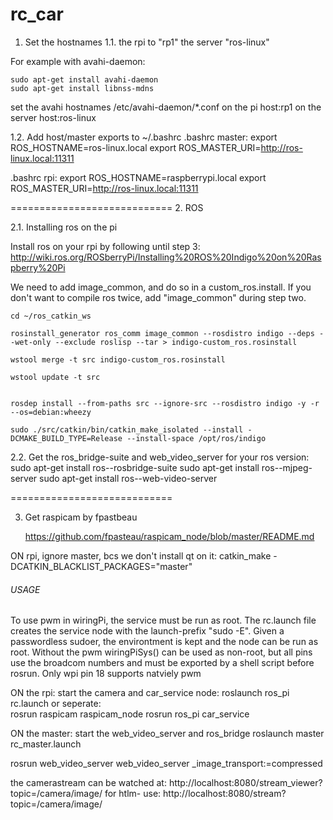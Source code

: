 rc_car
======

1. Set the hostnames
1.1. 
the rpi to "rp1"
the server "ros-linux"

For example with avahi-daemon: 

	sudo apt-get install avahi-daemon
	sudo apt-get install libnss-mdns 
	
set the avahi hostnames /etc/avahi-daemon/*.conf 
on the pi
	host:rp1
on the server
	host:ros-linux

1.2. Add host/master exports to ~/.bashrc
.bashrc master:
	export ROS_HOSTNAME=ros-linux.local
	export ROS_MASTER_URI=http://ros-linux.local:11311

.bashrc rpi:
	export ROS_HOSTNAME=raspberrypi.local
	export ROS_MASTER_URI=http://ros-linux.local:11311

============================
2. ROS

2.1. Installing ros on the pi

Install ros on your rpi by following until step 3: 
		http://wiki.ros.org/ROSberryPi/Installing%20ROS%20Indigo%20on%20Raspberry%20Pi 
		
We need to add image_common, and do so in a custom_ros.install.
If you don't want to compile ros twice, add "image_common" during step two.
		
 	cd ~/ros_catkin_ws
	
	rosinstall_generator ros_comm image_common --rosdistro indigo --deps --wet-only --exclude roslisp --tar > indigo-custom_ros.rosinstall

	wstool merge -t src indigo-custom_ros.rosinstall

	wstool update -t src


	rosdep install --from-paths src --ignore-src --rosdistro indigo -y -r --os=debian:wheezy

	sudo ./src/catkin/bin/catkin_make_isolated --install -DCMAKE_BUILD_TYPE=Release --install-space /opt/ros/indigo
	
2.2. Get the ros_bridge-suite and web_video_server for your ros version:
	sudo apt-get install ros-<rosversion>-rosbridge-suite
	sudo apt-get install ros-<rosversion>-mjpeg-server
	sudo apt-get install ros-<rosversion>-web-video-server	

============================

3. Get raspicam by fpastbeau

	https://github.com/fpasteau/raspicam_node/blob/master/README.md


ON rpi, ignore master, bcs we don't install qt on it:
catkin_make -DCATKIN_BLACKLIST_PACKAGES="master"


###### USAGE ######
To use pwm in wiringPi, the service must be run as root.
The rc.launch file creates the service node with the launch-prefix "sudo -E".
Given a passwordless sudoer, the environtment is kept and the node can be run as root.
Without the pwm wiringPiSys() can be used as non-root, but all pins use the 
broadcom numbers and must be exported by a shell script before rosrun. Only wpi pin 18 supports natviely pwm

ON the rpi:
start the camera and car_service node:
	roslaunch ros_pi rc.launch
or seperate:	
	rosrun raspicam raspicam_node
	rosrun ros_pi car_service
	
	
	
	
ON the master:
start the web_video_server and ros_bridge
	roslaunch master rc_master.launch 
	
rosrun web_video_server web_video_server _image_transport:=compressed

the camerastream can be watched at:
	http://localhost:8080/stream_viewer?topic=/camera/image/
for htlm-<img> use:	
	http://localhost:8080/stream?topic=/camera/image/

